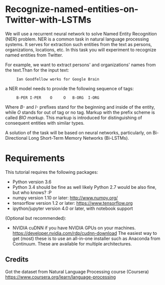 # Recognize-named-entities-on-Twitter-with-LSTMs
We will use a recurrent neural network to solve Named Entity Recognition (NER) problem. NER is a common task in natural language processing systems. It serves for extraction such entities from the text as persons, organizations, locations, etc. In this task you will experiment to recognize named entities from Twitter.

For example, we want to extract persons' and organizations' names from the text.Than for the input text:
         
         Ian Goodfellow works for Google Brain

a NER model needs to provide the following sequence of tags:
       
         B-PER I-PER    O     O   B-ORG  I-ORG
Where *B-* and *I-* prefixes stand for the beginning and inside of the entity, while *O* stands for out of tag or no tag. Markup     with the prefix scheme is called *BIO markup*. This markup is introduced for distinguishing of consequent entities with similar types.

A solution of the task will be based on neural networks, particularly, on Bi-Directional Long Short-Term Memory Networks (Bi-LSTMs).

# Requirements

This tutorial requires the following packages:

* Python version 3.6
* Python 3.4 should be fine as well
likely Python 2.7 would be also fine, but who knows? :P
* numpy version 1.10 or later: http://www.numpy.org/
* tensorflow version 1.2 or later: https://www.tensorflow.org
* ipython/jupyter version 4.0 or later, with notebook support

(Optional but recommended):
* NVIDIA cuDNN if you have NVIDIA GPUs on your machines. https://developer.nvidia.com/rdp/cudnn-download
  The easiest way to get (most) these is to use an all-in-one installer such as Anaconda from Continuum. These are available for       multiple architectures.
## Credits
Got the dataset from Natural Language Processing course (Coursera) https://www.coursera.org/learn/language-processing
